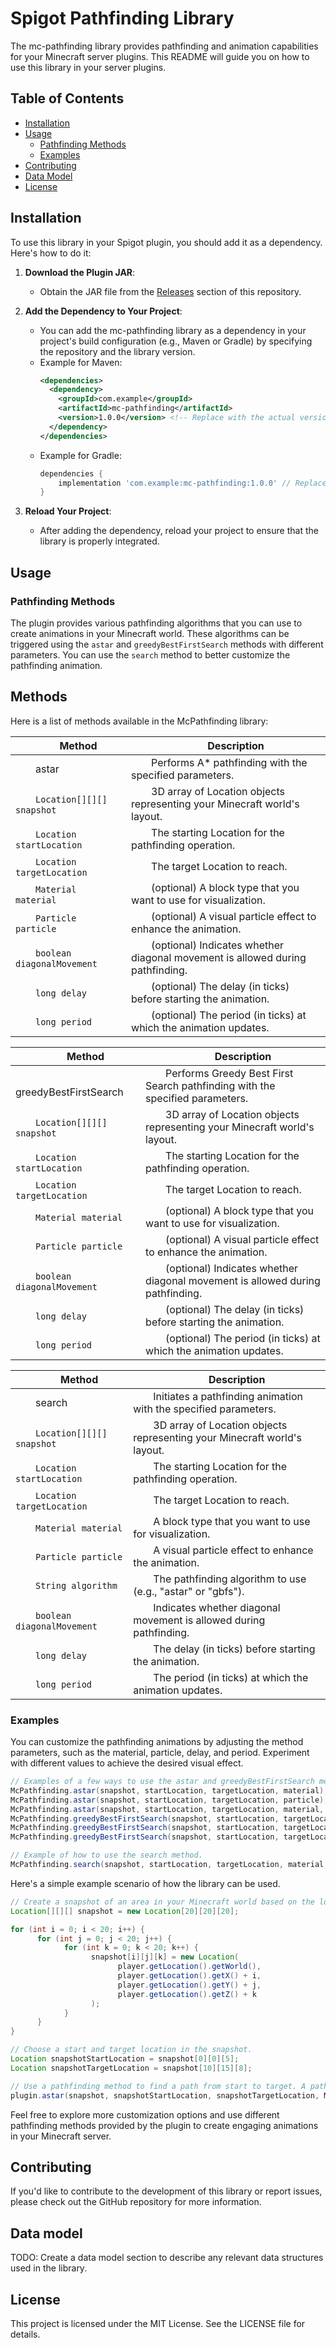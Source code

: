 # Spigot Pathfinding Library

The mc-pathfinding library provides pathfinding and animation capabilities for your Minecraft server plugins. This README will guide you on how to use this library in your server plugins.

## Table of Contents

- [Installation](#installation)
- [Usage](#usage)
  - [Pathfinding Methods](#pathfinding-methods)
  - [Examples](#examples)
- [Contributing](#contributing)
- [Data Model](#data-model)
- [License](#license)

## Installation

To use this library in your Spigot plugin, you should add it as a dependency. Here's how to do it:

1. **Download the Plugin JAR**:

   - Obtain the JAR file from the [Releases](https://github.com/yourusername/McPathfinding/releases) section of this repository.

2. **Add the Dependency to Your Project**:

   - You can add the mc-pathfinding library as a dependency in your project's build configuration (e.g., Maven or Gradle) by specifying the repository and the library version.
   - Example for Maven:
     ```xml
     <dependencies>
       <dependency>
         <groupId>com.example</groupId>
         <artifactId>mc-pathfinding</artifactId>
         <version>1.0.0</version> <!-- Replace with the actual version -->
       </dependency>
     </dependencies>
     ```
   - Example for Gradle:
     ```groovy
     dependencies {
         implementation 'com.example:mc-pathfinding:1.0.0' // Replace with the actual version
     }
     ```

3. **Reload Your Project**:
   - After adding the dependency, reload your project to ensure that the library is properly integrated.

## Usage

### Pathfinding Methods

The plugin provides various pathfinding algorithms that you can use to create animations in your Minecraft world. These algorithms can be triggered using the `astar` and `greedyBestFirstSearch` methods with different parameters. You can use the `search` method to better customize the pathfinding animation.

## Methods

Here is a list of methods available in the McPathfinding library:

| &emsp;&emsp;Method                     | &emsp;&emsp;Description                                                                   |
| -------------------------------------- | ----------------------------------------------------------------------------------------- |
| &emsp;&emsp;astar                      | &emsp;&emsp;Performs A\* pathfinding with the specified parameters.                       |
| &emsp;&emsp;`Location[][][] snapshot`  | &emsp;&emsp;3D array of Location objects representing your Minecraft world's layout.      |
| &emsp;&emsp;`Location startLocation`   | &emsp;&emsp;The starting Location for the pathfinding operation.                          |
| &emsp;&emsp;`Location targetLocation`  | &emsp;&emsp;The target Location to reach.                                                 |
| &emsp;&emsp;`Material material`        | &emsp;&emsp;(optional) A block type that you want to use for visualization.               |
| &emsp;&emsp;`Particle particle`        | &emsp;&emsp;(optional) A visual particle effect to enhance the animation.                 |
| &emsp;&emsp;`boolean diagonalMovement` | &emsp;&emsp;(optional) Indicates whether diagonal movement is allowed during pathfinding. |
| &emsp;&emsp;`long delay`               | &emsp;&emsp;(optional) The delay (in ticks) before starting the animation.                |
| &emsp;&emsp;`long period`              | &emsp;&emsp;(optional) The period (in ticks) at which the animation updates.              |

| &emsp;&emsp;Method                     | &emsp;&emsp;Description                                                                   |
| -------------------------------------- | ----------------------------------------------------------------------------------------- |
| &emsp;&emsp;greedyBestFirstSearch      | &emsp;&emsp;Performs Greedy Best First Search pathfinding with the specified parameters.  |
| &emsp;&emsp;`Location[][][] snapshot`  | &emsp;&emsp;3D array of Location objects representing your Minecraft world's layout.      |
| &emsp;&emsp;`Location startLocation`   | &emsp;&emsp;The starting Location for the pathfinding operation.                          |
| &emsp;&emsp;`Location targetLocation`  | &emsp;&emsp;The target Location to reach.                                                 |
| &emsp;&emsp;`Material material`        | &emsp;&emsp;(optional) A block type that you want to use for visualization.               |
| &emsp;&emsp;`Particle particle`        | &emsp;&emsp;(optional) A visual particle effect to enhance the animation.                 |
| &emsp;&emsp;`boolean diagonalMovement` | &emsp;&emsp;(optional) Indicates whether diagonal movement is allowed during pathfinding. |
| &emsp;&emsp;`long delay`               | &emsp;&emsp;(optional) The delay (in ticks) before starting the animation.                |
| &emsp;&emsp;`long period`              | &emsp;&emsp;(optional) The period (in ticks) at which the animation updates.              |

| &emsp;&emsp;Method                     | &emsp;&emsp;Description                                                              |
| -------------------------------------- | ------------------------------------------------------------------------------------ |
| &emsp;&emsp;search                     | &emsp;&emsp;Initiates a pathfinding animation with the specified parameters.         |
| &emsp;&emsp;`Location[][][] snapshot`  | &emsp;&emsp;3D array of Location objects representing your Minecraft world's layout. |
| &emsp;&emsp;`Location startLocation`   | &emsp;&emsp;The starting Location for the pathfinding operation.                     |
| &emsp;&emsp;`Location targetLocation`  | &emsp;&emsp;The target Location to reach.                                            |
| &emsp;&emsp;`Material material`        | &emsp;&emsp;A block type that you want to use for visualization.                     |
| &emsp;&emsp;`Particle particle`        | &emsp;&emsp;A visual particle effect to enhance the animation.                       |
| &emsp;&emsp;`String algorithm`         | &emsp;&emsp;The pathfinding algorithm to use (e.g., "astar" or "gbfs").              |
| &emsp;&emsp;`boolean diagonalMovement` | &emsp;&emsp;Indicates whether diagonal movement is allowed during pathfinding.       |
| &emsp;&emsp;`long delay`               | &emsp;&emsp;The delay (in ticks) before starting the animation.                      |
| &emsp;&emsp;`long period`              | &emsp;&emsp;The period (in ticks) at which the animation updates.                    |

### Examples

You can customize the pathfinding animations by adjusting the method parameters, such as the material, particle, delay, and period. Experiment with different values to achieve the desired visual effect.

```java
// Examples of a few ways to use the astar and greedyBestFirstSearch methods.
McPathfinding.astar(snapshot, startLocation, targetLocation, material);
McPathfinding.astar(snapshot, startLocation, targetLocation, particle);
McPathfinding.astar(snapshot, startLocation, targetLocation, material, diagonalMovement);
McPathfinding.greedyBestFirstSearch(snapshot, startLocation, targetLocation, material, particle, diagonalMovement);
McPathfinding.greedyBestFirstSearch(snapshot, startLocation, targetLocation, material, delay, period);
McPathfinding.greedyBestFirstSearch(snapshot, startLocation, targetLocation, material, particle, diagonalMovement, delay, period);

// Example of how to use the search method.
McPathfinding.search(snapshot, startLocation, targetLocation, material, particle, algorithm, diagonalMovement, delay, period);
```

Here's a simple example scenario of how the library can be used.

```java
// Create a snapshot of an area in your Minecraft world based on the location of a Player.
Location[][][] snapshot = new Location[20][20][20];

for (int i = 0; i < 20; i++) {
      for (int j = 0; j < 20; j++) {
            for (int k = 0; k < 20; k++) {
                  snapshot[i][j][k] = new Location(
                        player.getLocation().getWorld(),
                        player.getLocation().getX() + i,
                        player.getLocation().getY() + j,
                        player.getLocation().getZ() + k
                  );
            }
      }
}

// Choose a start and target location in the snapshot.
Location snapshotStartLocation = snapshot[0][0][5];
Location snapshotTargetLocation = snapshot[10][15][8];

// Use a pathfinding method to find a path from start to target. A path of gold blocks with electric spark particle effects will be generated to show where the path is.
plugin.astar(snapshot, snapshotStartLocation, snapshotTargetLocation, Material.GOLD_BLOCK, Particle.ELECTRIC_SPARK, true);
```

Feel free to explore more customization options and use different pathfinding methods provided by the plugin to create engaging animations in your Minecraft server.

## Contributing

If you'd like to contribute to the development of this library or report issues, please check out the GitHub repository for more information.

## Data model

TODO: Create a data model section to describe any relevant data structures used in the library.

## License

This project is licensed under the MIT License. See the LICENSE file for details.
